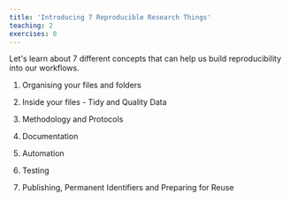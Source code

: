 ```yaml
---
title: 'Introducing 7 Reproducible Research Things'
teaching: 2
exercises: 0
---
```


Let's learn about 7 different concepts that can help us build reproducibility into our workflows.

 1. Organising your files and folders

 2. Inside your files - Tidy and Quality Data

 3. Methodology and Protocols

 4. Documentation

 5. Automation

 6. Testing

 7. Publishing, Permanent Identifiers and Preparing for Reuse

